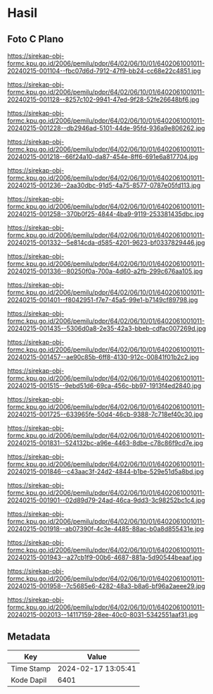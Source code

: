 # Hasil

## Foto C Plano

https://sirekap-obj-formc.kpu.go.id/2006/pemilu/pdpr/64/02/06/10/01/6402061001011-20240215-001104--fbc07d6d-7912-47f9-bb24-cc68e22c4851.jpg

https://sirekap-obj-formc.kpu.go.id/2006/pemilu/pdpr/64/02/06/10/01/6402061001011-20240215-001128--8257c102-9941-47ed-9f28-52fe26648bf6.jpg

https://sirekap-obj-formc.kpu.go.id/2006/pemilu/pdpr/64/02/06/10/01/6402061001011-20240215-001228--db2946ad-5101-44de-95fd-936a9e806262.jpg

https://sirekap-obj-formc.kpu.go.id/2006/pemilu/pdpr/64/02/06/10/01/6402061001011-20240215-001218--66f24a10-da87-454e-8ff6-691e6a817704.jpg

https://sirekap-obj-formc.kpu.go.id/2006/pemilu/pdpr/64/02/06/10/01/6402061001011-20240215-001236--2aa30dbc-91d5-4a75-8577-0787e05fd113.jpg

https://sirekap-obj-formc.kpu.go.id/2006/pemilu/pdpr/64/02/06/10/01/6402061001011-20240215-001258--370b0f25-4844-4ba9-9119-253381435dbc.jpg

https://sirekap-obj-formc.kpu.go.id/2006/pemilu/pdpr/64/02/06/10/01/6402061001011-20240215-001332--5e814cda-d585-4201-9623-bf0337829446.jpg

https://sirekap-obj-formc.kpu.go.id/2006/pemilu/pdpr/64/02/06/10/01/6402061001011-20240215-001336--80250f0a-700a-4d60-a2fb-299c676aa105.jpg

https://sirekap-obj-formc.kpu.go.id/2006/pemilu/pdpr/64/02/06/10/01/6402061001011-20240215-001401--f8042951-f7e7-45a5-99e1-b7149cf89798.jpg

https://sirekap-obj-formc.kpu.go.id/2006/pemilu/pdpr/64/02/06/10/01/6402061001011-20240215-001435--5306d0a8-2e35-42a3-bbeb-cdfac007269d.jpg

https://sirekap-obj-formc.kpu.go.id/2006/pemilu/pdpr/64/02/06/10/01/6402061001011-20240215-001457--ae90c85b-6ff8-4130-912c-00841f01b2c2.jpg

https://sirekap-obj-formc.kpu.go.id/2006/pemilu/pdpr/64/02/06/10/01/6402061001011-20240215-001515--9ebd51d6-69ca-456c-bb97-1913f4ed2840.jpg

https://sirekap-obj-formc.kpu.go.id/2006/pemilu/pdpr/64/02/06/10/01/6402061001011-20240215-001725--633965fe-50d4-46cb-9388-7c718ef40c30.jpg

https://sirekap-obj-formc.kpu.go.id/2006/pemilu/pdpr/64/02/06/10/01/6402061001011-20240215-001831--524132bc-a96e-4463-8dbe-c78c86f9cd7e.jpg

https://sirekap-obj-formc.kpu.go.id/2006/pemilu/pdpr/64/02/06/10/01/6402061001011-20240215-001846--c43aac3f-24d2-4844-b1be-529e51d5a8bd.jpg

https://sirekap-obj-formc.kpu.go.id/2006/pemilu/pdpr/64/02/06/10/01/6402061001011-20240215-001901--02d89d79-24ad-46ca-9dd3-3c98252bc1c4.jpg

https://sirekap-obj-formc.kpu.go.id/2006/pemilu/pdpr/64/02/06/10/01/6402061001011-20240215-001918--ab07390f-4c3e-4485-88ac-b0a8d855431e.jpg

https://sirekap-obj-formc.kpu.go.id/2006/pemilu/pdpr/64/02/06/10/01/6402061001011-20240215-001943--a27cb1f9-00b6-4687-881a-5d90544beaaf.jpg

https://sirekap-obj-formc.kpu.go.id/2006/pemilu/pdpr/64/02/06/10/01/6402061001011-20240215-001958--7c5685e6-4282-48a3-b8a6-bf96a2aeee29.jpg

https://sirekap-obj-formc.kpu.go.id/2006/pemilu/pdpr/64/02/06/10/01/6402061001011-20240215-002013--14117159-28ee-40c0-8031-5342551aaf31.jpg


## Metadata

| Key        | Value               |
| ---------- | ------------------- |
| Time Stamp | 2024-02-17 13:05:41 |
| Kode Dapil | 6401                |



